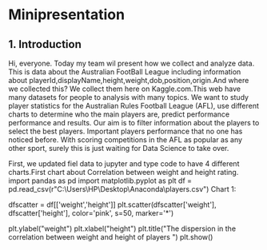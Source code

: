 # Minipresentation 
<html>
<body>
<h2>1. Introduction</h2>
<p>Hi, everyone. Today my team wil present how we collect and analyze data.
This is data about the Australian FootBall League including information about playerId,displayName,height,weight,dob,position,origin.And where we collected this? We collect them here on Kaggle.com.This web have many datasets for people to analysis with many topics. We want to study player statistics for the Australian Rules Football League (AFL), use different charts to determine who the main players are, predict performance performance and results. Our aim is to filter information about the players to select the best players. Important players performance that no one has noticed before. With scoring competitions in the AFL as popular as any other sport, surely this is just waiting for Data Science to take over.</p>

First, we updated fiel data to jupyter and type code to have 4 different charts.First chart about Correlation between weight and height rating.
import pandas as pd
import matplotlib.pyplot as plt
df = pd.read_csv(r"C:\Users\HP\Desktop\Anaconda\players.csv")
Chart 1:

dfscatter = df[['weight','height']]
plt.scatter(dfscatter['weight'], dfscatter['height'], color='pink', s=50, marker='*')

plt.ylabel("weight")
plt.xlabel("height")
plt.title("The dispersion in the correlation between weight and height of players ")
plt.show()
</body>
</html>


